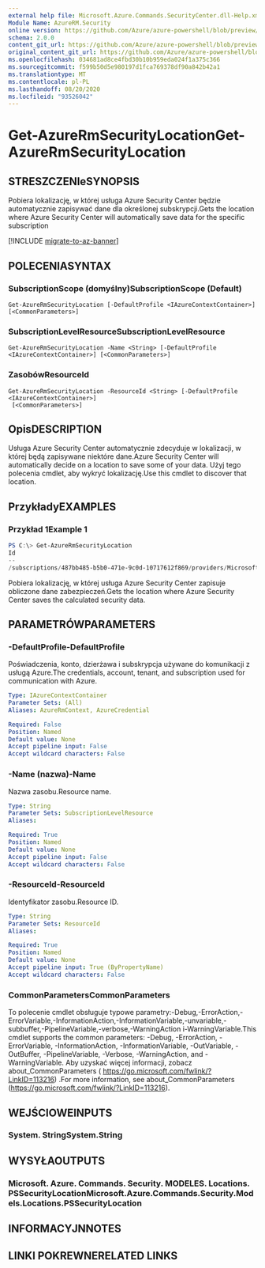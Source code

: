 ```yaml
---
external help file: Microsoft.Azure.Commands.SecurityCenter.dll-Help.xml
Module Name: AzureRM.Security
online version: https://github.com/Azure/azure-powershell/blob/preview/src/ResourceManager/Security/Commands.Security/help/Get-AzureRmSecurityLocation.md
schema: 2.0.0
content_git_url: https://github.com/Azure/azure-powershell/blob/preview/src/ResourceManager/Security/Commands.Security/help/Get-AzureRmSecurityLocation.md
original_content_git_url: https://github.com/Azure/azure-powershell/blob/preview/src/ResourceManager/Security/Commands.Security/help/Get-AzureRmSecurityLocation.md
ms.openlocfilehash: 034681ad8ce4fbd30b10b959eda024f1a375c366
ms.sourcegitcommit: f599b50d5e980197d1fca769378df90a842b42a1
ms.translationtype: MT
ms.contentlocale: pl-PL
ms.lasthandoff: 08/20/2020
ms.locfileid: "93526042"
---
```

# <span data-ttu-id="bc4e9-101">Get-AzureRmSecurityLocation</span><span class="sxs-lookup"><span data-stu-id="bc4e9-101">Get-AzureRmSecurityLocation</span></span>

## <span data-ttu-id="bc4e9-102">STRESZCZENIe</span><span class="sxs-lookup"><span data-stu-id="bc4e9-102">SYNOPSIS</span></span>
<span data-ttu-id="bc4e9-103">Pobiera lokalizację, w której usługa Azure Security Center będzie automatycznie zapisywać dane dla określonej subskrypcji.</span><span class="sxs-lookup"><span data-stu-id="bc4e9-103">Gets the location where Azure Security Center will automatically save data for the specific subscription</span></span>

[!INCLUDE [migrate-to-az-banner](../../includes/migrate-to-az-banner.md)]

## <span data-ttu-id="bc4e9-104">POLECENIA</span><span class="sxs-lookup"><span data-stu-id="bc4e9-104">SYNTAX</span></span>

### <span data-ttu-id="bc4e9-105">SubscriptionScope (domyślny)</span><span class="sxs-lookup"><span data-stu-id="bc4e9-105">SubscriptionScope (Default)</span></span>
```
Get-AzureRmSecurityLocation [-DefaultProfile <IAzureContextContainer>] [<CommonParameters>]
```

### <span data-ttu-id="bc4e9-106">SubscriptionLevelResource</span><span class="sxs-lookup"><span data-stu-id="bc4e9-106">SubscriptionLevelResource</span></span>
```
Get-AzureRmSecurityLocation -Name <String> [-DefaultProfile <IAzureContextContainer>] [<CommonParameters>]
```

### <span data-ttu-id="bc4e9-107">Zasobów</span><span class="sxs-lookup"><span data-stu-id="bc4e9-107">ResourceId</span></span>
```
Get-AzureRmSecurityLocation -ResourceId <String> [-DefaultProfile <IAzureContextContainer>]
 [<CommonParameters>]
```

## <span data-ttu-id="bc4e9-108">Opis</span><span class="sxs-lookup"><span data-stu-id="bc4e9-108">DESCRIPTION</span></span>
<span data-ttu-id="bc4e9-109">Usługa Azure Security Center automatycznie zdecyduje w lokalizacji, w której będą zapisywane niektóre dane.</span><span class="sxs-lookup"><span data-stu-id="bc4e9-109">Azure Security Center will automatically decide on a location to save some of your data.</span></span>
<span data-ttu-id="bc4e9-110">Użyj tego polecenia cmdlet, aby wykryć lokalizację.</span><span class="sxs-lookup"><span data-stu-id="bc4e9-110">Use this cmdlet to discover that location.</span></span>

## <span data-ttu-id="bc4e9-111">Przykłady</span><span class="sxs-lookup"><span data-stu-id="bc4e9-111">EXAMPLES</span></span>

### <span data-ttu-id="bc4e9-112">Przykład 1</span><span class="sxs-lookup"><span data-stu-id="bc4e9-112">Example 1</span></span>
```powershell
PS C:\> Get-AzureRmSecurityLocation
Id                                                                                                   Name
--                                                                                                   ----
/subscriptions/487bb485-b5b0-471e-9c0d-10717612f869/providers/Microsoft.Security/locations/centralus centralus
```

<span data-ttu-id="bc4e9-113">Pobiera lokalizację, w której usługa Azure Security Center zapisuje obliczone dane zabezpieczeń.</span><span class="sxs-lookup"><span data-stu-id="bc4e9-113">Gets the location where Azure Security Center saves the calculated security data.</span></span>

## <span data-ttu-id="bc4e9-114">PARAMETRÓW</span><span class="sxs-lookup"><span data-stu-id="bc4e9-114">PARAMETERS</span></span>

### <span data-ttu-id="bc4e9-115">-DefaultProfile</span><span class="sxs-lookup"><span data-stu-id="bc4e9-115">-DefaultProfile</span></span>
<span data-ttu-id="bc4e9-116">Poświadczenia, konto, dzierżawa i subskrypcja używane do komunikacji z usługą Azure.</span><span class="sxs-lookup"><span data-stu-id="bc4e9-116">The credentials, account, tenant, and subscription used for communication with Azure.</span></span>

```yaml
Type: IAzureContextContainer
Parameter Sets: (All)
Aliases: AzureRmContext, AzureCredential

Required: False
Position: Named
Default value: None
Accept pipeline input: False
Accept wildcard characters: False
```

### <span data-ttu-id="bc4e9-117">-Name (nazwa)</span><span class="sxs-lookup"><span data-stu-id="bc4e9-117">-Name</span></span>
<span data-ttu-id="bc4e9-118">Nazwa zasobu.</span><span class="sxs-lookup"><span data-stu-id="bc4e9-118">Resource name.</span></span>

```yaml
Type: String
Parameter Sets: SubscriptionLevelResource
Aliases:

Required: True
Position: Named
Default value: None
Accept pipeline input: False
Accept wildcard characters: False
```

### <span data-ttu-id="bc4e9-119">-ResourceId</span><span class="sxs-lookup"><span data-stu-id="bc4e9-119">-ResourceId</span></span>
<span data-ttu-id="bc4e9-120">Identyfikator zasobu.</span><span class="sxs-lookup"><span data-stu-id="bc4e9-120">Resource ID.</span></span>

```yaml
Type: String
Parameter Sets: ResourceId
Aliases:

Required: True
Position: Named
Default value: None
Accept pipeline input: True (ByPropertyName)
Accept wildcard characters: False
```

### <span data-ttu-id="bc4e9-121">CommonParameters</span><span class="sxs-lookup"><span data-stu-id="bc4e9-121">CommonParameters</span></span>
<span data-ttu-id="bc4e9-122">To polecenie cmdlet obsługuje typowe parametry:-Debug,-ErrorAction,-ErrorVariable,-InformationAction,-InformationVariable,-unvariable,-subbuffer,-PipelineVariable,-verbose,-WarningAction i-WarningVariable.</span><span class="sxs-lookup"><span data-stu-id="bc4e9-122">This cmdlet supports the common parameters: -Debug, -ErrorAction, -ErrorVariable, -InformationAction, -InformationVariable, -OutVariable, -OutBuffer, -PipelineVariable, -Verbose, -WarningAction, and -WarningVariable.</span></span> <span data-ttu-id="bc4e9-123">Aby uzyskać więcej informacji, zobacz about_CommonParameters ( https://go.microsoft.com/fwlink/?LinkID=113216) .</span><span class="sxs-lookup"><span data-stu-id="bc4e9-123">For more information, see about_CommonParameters (https://go.microsoft.com/fwlink/?LinkID=113216).</span></span>

## <span data-ttu-id="bc4e9-124">WEJŚCIOWE</span><span class="sxs-lookup"><span data-stu-id="bc4e9-124">INPUTS</span></span>

### <span data-ttu-id="bc4e9-125">System. String</span><span class="sxs-lookup"><span data-stu-id="bc4e9-125">System.String</span></span>

## <span data-ttu-id="bc4e9-126">WYSYŁA</span><span class="sxs-lookup"><span data-stu-id="bc4e9-126">OUTPUTS</span></span>

### <span data-ttu-id="bc4e9-127">Microsoft. Azure. Commands. Security. MODELES. Locations. PSSecurityLocation</span><span class="sxs-lookup"><span data-stu-id="bc4e9-127">Microsoft.Azure.Commands.Security.Models.Locations.PSSecurityLocation</span></span>

## <span data-ttu-id="bc4e9-128">INFORMACYJN</span><span class="sxs-lookup"><span data-stu-id="bc4e9-128">NOTES</span></span>

## <span data-ttu-id="bc4e9-129">LINKI POKREWNE</span><span class="sxs-lookup"><span data-stu-id="bc4e9-129">RELATED LINKS</span></span>
